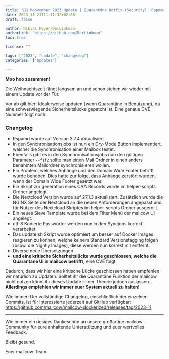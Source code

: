 ```yaml
---
title: "🏮🐄 Moovember 2023 Update | Quarantäne Hotfix (Security), Rspamd 3.7.4, Synchronisationsjobs und Domain Wide Footer Fixes"
date: 2023-11-21T11:11:32+02:00
draft: false

author: Niklas Meyer/DerLinkman
authorLink: "https://github.com/DerLinkman"
toc: true

license: ""

tags: ["2023", "update", "changelog"]
categories: ["Updates"]

---
```


**Moo hoo zusammen!**

Die Weihnachtszeit fängt langsam an und schon stehen wir wieder mit einem Update vor der Tür.

Vor ab gilt hier: Idealerweise updaten (wenn Quarantäne in Benutzung), da eine schwerwiegende Sicherheitslücke gepatcht ist. Eine genaue CVE Nummer folgt noch.

<!--more-->

### Changelog

+ Rspamd wurde auf Version 3.7.4 aktualisiert
+ In den Synchronisationsjobs ist nun ein Dry-Mode Button implementiert, welcher die Synchronisation einer Mailbox testet.
+ Ebenfalls gibt es in den Synchronisationsjobs nun den gültigen Parameter `--f1f2` sollte man einen Mail Ordner in einen anders benahmten Mailordner synchronisieren wollen.
+ Ein Problem, welches Anhänge und den Domain Wide Footer betrifft wurde behoben. Dies hatte zur folge, dass Anhänge zerstört wurden, wenn der Domain Wide Footer gesetzt war.
+ Ein Skript zur generation eines CAA Records wurde im helper-scripts Ordner angelegt.
+ Die Nextcloud Version wurde auf 27.1.3 aktualisiert. Zusätzlich wurde die NGINX Seite der Nextcloud an die neuen Anforderungen angepasst und für Nutzer des Nextcloud Skriptes im helper-scripts Ordner ausgerollt.
+ Ein neues Sieve Template wurde bei dem Filter Menü der mailcow UI angelegt.
+ utf-8 Kodierte Passwörter werden nun in den Syncjobs korrekt verarbeitet.
+ Das update.sh Skript wurde optimiert um besser auf Docker Images reagieren zu können, welche keinem Standard Versionstagging folgen (bspw. die Nightly Images), diese werden nun korrekt mit entfernt.
+ Diverse neue Übersetzungen
+ **und eine kritische Sicherheitslücke wurde geschlossen, welche die Quarantäne UI in mailcow betrifft**, eine CVE folgt.

Dadurch, dass wir hier eine kritische Lücke geschlossen haben empfehlen wir natürlich zu Updaten. Solltet ihr die Quarantäne Funktion der mailcow nicht nutzen könnt ihr dieses Update in der Theorie jedoch auslassen. **Allerdings empfehlen wir immer euer System aktuell zu halten!**

Wie immer: Der vollständige Changelog, einschließlich der einzelnen Commits, ist für Interessierte jederzeit auf GitHub verfügbar:
https://github.com/mailcow/mailcow-dockerized/releases/tag/2023-11

---

Wie immer ein riesiges Dankeschön an unsere großartige mailcow-Community für eure anhaltende Unterstützung und euer wertvolles Feedback.

Bleibt gesund.

Euer mailcow-Team